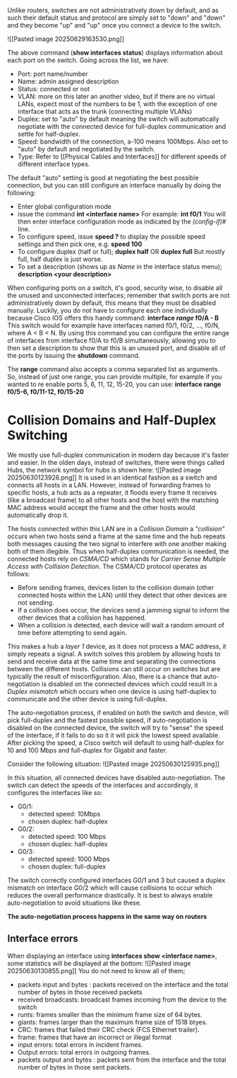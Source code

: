 Unlike routers, switches are not administratively down by default, and as such their default status and protocol are simply set to "down" and "down" and they become "up" and "up" once you connect a device to the switch.

![[Pasted image 20250629163530.png]]

The above command (**show interfaces status**) displays information about each port on the switch. Going across the list, we have:
- Port: port name/number
- Name: admin assigned description
- Status: connected or not
- VLAN: more on this later an another video, but if there are no virtual LANs, expect most of the numbers to be 1, with the exception of one interface that acts as the trunk (connecting multiple VLANs)
- Duplex: set to "auto" by default meaning the switch will automatically negotiate with the connected device for full-duplex communication and settle for half-duplex.
- Speed: bandwidth of the connection, a-100 means 100Mbps. Also set to "auto" by default and negotiated by the switch. 
- Type: Refer to [[Physical Cables and Interfaces]] for different speeds of different interface types.

The default "auto" setting is good at negotiating the best possible connection, but you can still configure an interface manually by doing the following:

- Enter global configuration mode
- issue the command
	  **int <interface name\>**
	For example:
		**int f0/1**
	You will then enter interface configuration mode as indicated by the *(config-if)#* line.
- To configure speed, issue
	  **speed ?** to display the possible speed settings and then pick one, e.g.
	  **speed 100**
- To configure duplex (half or full);
	  **duplex half** OR **duplex full**
	But mostly full, half duplex is just worse.
- To set a description (shows up as *Name* in the interface status menu);
	  **description <your description\>**

When configuring ports on a switch, it's good, security wise, to disable all the unused and unconnected interfaces; remember that switch ports are not administratively down by default, this means that they must be disabled manually. Luckily, you do not have to configure each one individually because Cisco IOS offers this handy command:
	**interface *range* f0/A - B**
This switch would for example have interfaces named f0/1, f0/2, ..., f0/N, where A < B < N. By using this command you can configure the entire range of interfaces from interface f0/A to f0/B simultaneously, allowing you to then set a description to show that this is an unused port, and disable all of the ports by issuing the **shutdown** command.

The **range** command also accepts a comma separated list as arguments. So, instead of just one range, you can provide multiple, for example if you wanted to re enable ports 5, 6, 11, 12, 15-20, you can use:
	**interface range f0/5-6, f0/11-12, f0/15-20**

# Collision Domains and Half-Duplex Switching
We mostly use full-duplex communication in modern day because it's faster and easier. In the olden days, instead of switches, there were things called Hubs, the network symbol for hubs is shown here:
![[Pasted image 20250630123926.png]]
It is used in an identical fashion as a switch and connects all hosts in a LAN. However, instead of forwarding frames to specific hosts, a hub acts as a repeater, it floods every frame it receives (like a broadcast frame) to all other hosts and the host with the matching MAC address would accept the frame and the other hosts would automatically drop it. 

The hosts connected within this LAN are in a *Collision Domain* a *"collision"* occurs when two hosts send a frame at the same time and the hub repeats both messages causing the two signal to interfere with one another making both of them illegible. Thus when half-duplex communication is needed, the connected hosts rely on *CSMA/CD* which stands for *Carrier Sense Multiple Access with Collision Detection*. The CSMA/CD protocol operates as follows:
- Before sending frames, devices listen to the collision domain (other connected hosts within the LAN) until they detect that other devices are not sending.
- If a collision does occur, the devices send a jamming signal to inform the other devices that a collision has happened.
- When a collision is detected, each device will wait a random amount of time before attempting to send again.

This makes a hub a *layer 1* device, as it does not process a MAC address, it simply repeats a signal. A switch solves this problem by allowing hosts to send and receive data at the same time and separating the connections between the different hosts. Collisions can still occur on switches but are typically the result of misconfiguration. Also, there is a chance that auto-negotiation is disabled on the connected devices which could result in a *Duplex mismatch* which occurs when one device is using half-duplex to communicate and the other device is using full-duplex.

The auto-negotiation process, if enabled on both the switch and device, will pick full-duplex and the fastest possible speed, if auto-negotiation is disabled on the connected device, the switch will try to "sense" the speed of the interface, if it fails to do so it it will pick the lowest speed available. After picking the speed, a Cisco switch will default to using half-duplex for 10 and 100 Mbps and full-duplex for Gigabit and faster.

Consider the following situation:
![[Pasted image 20250630125935.png]]

In this situation, all connected devices have disabled auto-negotiation. The switch can detect the speeds of the interfaces and accordingly, it configures the interfaces like so:
- G0/1:
	- detected speed: 10Mbps
	- chosen duplex: half-duplex
- G0/2:
	- detected speed: 100 Mbps
	- chosen duplex: half-duplex
- G0/3:
	- detected speed: 1000 Mbps
	- chosen duplex: full-duplex

The switch correctly configured interfaces G0/1 and 3 but caused a duplex mismatch on interface G0/2 which will cause collisions to occur which reduces the overall performance drastically. It is best to always enable auto-negotiation to avoid situations like these.

**The auto-negotiation process happens in the same way on routers**
## Interface errors
When displaying an interface using **interfaces show <interface name\>**, some statistics will be displayed at the bottom:
![[Pasted image 20250630130855.png]]
You do not need to know all of them;
- packets input and bytes : packets received on the interface and the total number of bytes in those received packets
- received broadcasts: broadcast frames incoming from the device to the switch
- runts: frames smaller than the minimum frame size of 64 bytes.
- giants: frames larger than the maximum frame size of 1518 btyes.
- CRC: frames that failed their CRC check (FCS Ethernet trailer).
- frame: frames that have an incorrect or illegal format
- input errors: total errors in incident frames.
- Output errors: total errors in outgoing frames.
- packets output and bytes : packets sent from the interface and the total number of bytes in those sent packets.

